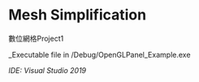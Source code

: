 # Mesh Simplification
數位網格Project1

_Executable file in /Debug/OpenGLPanel_Example.exe

_IDE: Visual Studio 2019_
